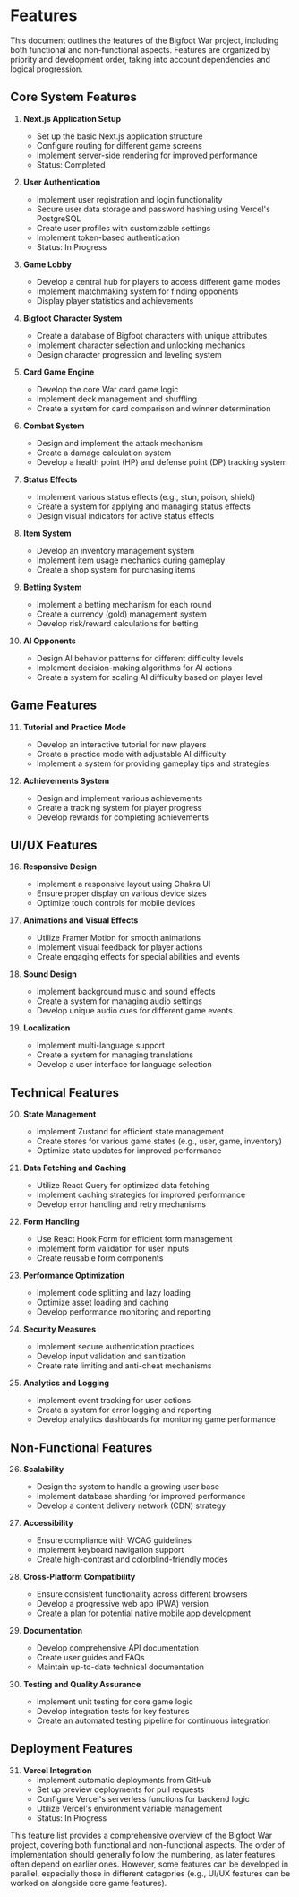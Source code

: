 # Features

This document outlines the features of the Bigfoot War project, including both functional and non-functional aspects. Features are organized by priority and development order, taking into account dependencies and logical progression.

## Core System Features

1. **Next.js Application Setup**
   - Set up the basic Next.js application structure
   - Configure routing for different game screens
   - Implement server-side rendering for improved performance
   - Status: Completed

2. **User Authentication**
   - Implement user registration and login functionality
   - Secure user data storage and password hashing using Vercel's PostgreSQL
   - Create user profiles with customizable settings
   - Implement token-based authentication
   - Status: In Progress

3. **Game Lobby**
   - Develop a central hub for players to access different game modes
   - Implement matchmaking system for finding opponents
   - Display player statistics and achievements

4. **Bigfoot Character System**
   - Create a database of Bigfoot characters with unique attributes
   - Implement character selection and unlocking mechanics
   - Design character progression and leveling system

5. **Card Game Engine**
   - Develop the core War card game logic
   - Implement deck management and shuffling
   - Create a system for card comparison and winner determination

6. **Combat System**
   - Design and implement the attack mechanism
   - Create a damage calculation system
   - Develop a health point (HP) and defense point (DP) tracking system

7. **Status Effects**
   - Implement various status effects (e.g., stun, poison, shield)
   - Create a system for applying and managing status effects
   - Design visual indicators for active status effects

8. **Item System**
   - Develop an inventory management system
   - Implement item usage mechanics during gameplay
   - Create a shop system for purchasing items

9. **Betting System**
   - Implement a betting mechanism for each round
   - Create a currency (gold) management system
   - Develop risk/reward calculations for betting

10. **AI Opponents**
    - Design AI behavior patterns for different difficulty levels
    - Implement decision-making algorithms for AI actions
    - Create a system for scaling AI difficulty based on player level

## Game Features

11. **Tutorial and Practice Mode**
    - Develop an interactive tutorial for new players
    - Create a practice mode with adjustable AI difficulty
    - Implement a system for providing gameplay tips and strategies

13. **Achievements System**
    - Design and implement various achievements
    - Create a tracking system for player progress
    - Develop rewards for completing achievements

## UI/UX Features

16. **Responsive Design**
    - Implement a responsive layout using Chakra UI
    - Ensure proper display on various device sizes
    - Optimize touch controls for mobile devices

17. **Animations and Visual Effects**
    - Utilize Framer Motion for smooth animations
    - Implement visual feedback for player actions
    - Create engaging effects for special abilities and events

18. **Sound Design**
    - Implement background music and sound effects
    - Create a system for managing audio settings
    - Develop unique audio cues for different game events

19. **Localization**
    - Implement multi-language support
    - Create a system for managing translations
    - Develop a user interface for language selection

## Technical Features

20. **State Management**
    - Implement Zustand for efficient state management
    - Create stores for various game states (e.g., user, game, inventory)
    - Optimize state updates for improved performance

21. **Data Fetching and Caching**
    - Utilize React Query for optimized data fetching
    - Implement caching strategies for improved performance
    - Develop error handling and retry mechanisms

22. **Form Handling**
    - Use React Hook Form for efficient form management
    - Implement form validation for user inputs
    - Create reusable form components

23. **Performance Optimization**
    - Implement code splitting and lazy loading
    - Optimize asset loading and caching
    - Develop performance monitoring and reporting

24. **Security Measures**
    - Implement secure authentication practices
    - Develop input validation and sanitization
    - Create rate limiting and anti-cheat mechanisms

25. **Analytics and Logging**
    - Implement event tracking for user actions
    - Create a system for error logging and reporting
    - Develop analytics dashboards for monitoring game performance

## Non-Functional Features

26. **Scalability**
    - Design the system to handle a growing user base
    - Implement database sharding for improved performance
    - Develop a content delivery network (CDN) strategy

27. **Accessibility**
    - Ensure compliance with WCAG guidelines
    - Implement keyboard navigation support
    - Create high-contrast and colorblind-friendly modes

28. **Cross-Platform Compatibility**
    - Ensure consistent functionality across different browsers
    - Develop a progressive web app (PWA) version
    - Create a plan for potential native mobile app development

29. **Documentation**
    - Develop comprehensive API documentation
    - Create user guides and FAQs
    - Maintain up-to-date technical documentation

30. **Testing and Quality Assurance**
    - Implement unit testing for core game logic
    - Develop integration tests for key features
    - Create an automated testing pipeline for continuous integration

## Deployment Features

31. **Vercel Integration**
    - Implement automatic deployments from GitHub
    - Set up preview deployments for pull requests
    - Configure Vercel's serverless functions for backend logic
    - Utilize Vercel's environment variable management
    - Status: In Progress

This feature list provides a comprehensive overview of the Bigfoot War project, covering both functional and non-functional aspects. The order of implementation should generally follow the numbering, as later features often depend on earlier ones. However, some features can be developed in parallel, especially those in different categories (e.g., UI/UX features can be worked on alongside core game features).


